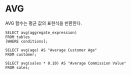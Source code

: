 # AVG

AVG 함수는 평균 값의 표현식을 반환한다.

```
SELECT avg(aggregate_expression)
FROM tables
[WHERE conditions];
```

```
SELECT avg(age) AS "Average Customer Age"
FROM customer;

SELECT avg(sales * 0.10) AS "Average Commission Value"
FROM sales;
```